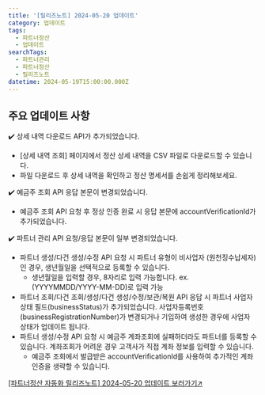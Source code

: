 ```yaml
---
title: '[릴리즈노트] 2024-05-20 업데이트'
category: 업데이트
tags:
  - 파트너정산
  - 업데이트
searchTags:
  - 파트너관리
  - 파트너정산
  - 릴리즈노트
datetime: 2024-05-19T15:00:00.000Z
---
```


<Callout title="2024년 5월 20일 파트너  정산 자동화 업데이트 소식을 안내드립니다." />



## 주요 업데이트 사항

✔️ 상세 내역 다운로드 API가 추가되었습니다.

- \[상세 내역 조회] 페이지에서 정산 상세 내역을 CSV 파일로 다운로드할 수 있습니다.
- 파일 다운로드 후 상세 내역을 확인하고 정산 명세서를 손쉽게 정리해보세요.



✔️ 예금주 조회 API 응답 본문이 변경되었습니다.

- 예금주 조회 API 요청 후 정상 인증 완료 시 응답 본문에 accountVerificationId가 추가되었습니다.

✔️ 파트너 관리 API 요청/응답 본문이 일부 변경되었습니다.

- 파트너 생성/다건 생성/수정 API 요청 시 파트너 유형이 비사업자 (원천징수납세자)인 경우, 생년월일을 선택적으로 등록할 수 있습니다.
  - 생년월일을 입력할 경우, 8자리로 입력 가능합니다. ex. (YYYYMMDD/YYYY-MM-DD)로 입력 가능
- 파트너 조회/다건 조회/생성/다건 생성/수정/보관/복원 API 응답 시 파트너 사업자 상태 필드(businessStatus)가 추가되었습니다. 사업자등록번호(businessRegistrationNumber)가 변경되거나 기입하여 생성한 경우에 사업자 상태가 업데이트 됩니다.
- 파트너 생성/수정 API 요청 시 예금주 계좌조회에 실패하더라도 파트너를 등록할 수 있습니다. 계좌조회가 어려운 경우 고객사가 직접 계좌 정보를 입력할 수 있습니다.
  - 예금주 조회에서 발급받은 accountVerificationId를 사용하여 추가적인 계좌 인증을 생략할 수 있습니다.

[\[파트너정산 자동화 릴리즈노트\] 2024-05-20 업데이트 보러가기↗](https://developers.portone.io/release-notes/platform/2024-05-20)
